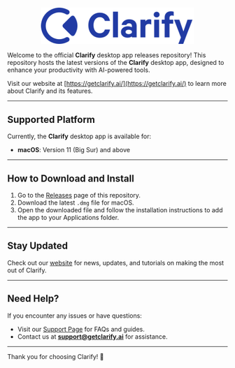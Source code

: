 <p align="center">
    <img width="350px" height="auto" src="assets/logo.png">
</p>


Welcome to the official **Clarify** desktop app releases repository! This repository hosts the latest versions of the **Clarify** desktop app, designed to enhance your productivity with AI-powered tools.  

Visit our website at [https://getclarify.ai/](https://getclarify.ai/) to learn more about Clarify and its features.

---

## Supported Platform

Currently, the **Clarify** desktop app is available for:

- **macOS**: Version 11 (Big Sur) and above

---

## How to Download and Install

1. Go to the [Releases](./releases) page of this repository.
2. Download the latest `.dmg` file for macOS.
3. Open the downloaded file and follow the installation instructions to add the app to your Applications folder.

---

## Stay Updated

Check out our [website](https://getclarify.ai/) for news, updates, and tutorials on making the most out of Clarify.

---

## Need Help?

If you encounter any issues or have questions:
- Visit our [Support Page](https://getclarify.ai/support) for FAQs and guides.
- Contact us at **support@getclarify.ai** for assistance.

---

Thank you for choosing Clarify! 🚀
